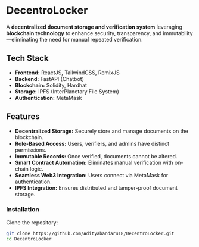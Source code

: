 #  DecentroLocker

A **decentralized document storage and verification system** leveraging **blockchain technology** to enhance security, transparency, and immutability—eliminating the need for manual repeated verification.

##  Tech Stack

- **Frontend:** ReactJS, TailwindCSS, RemixJS  
- **Backend:** FastAPI (Chatbot) 
- **Blockchain:** Solidity, Hardhat  
- **Storage:** IPFS (InterPlanetary File System)  
- **Authentication:** MetaMask  

##  Features

- **Decentralized Storage:** Securely store and manage documents on the blockchain.
- **Role-Based Access:** Users, verifiers, and admins have distinct permissions.
- **Immutable Records:** Once verified, documents cannot be altered.
- **Smart Contract Automation:** Eliminates manual verification with on-chain logic.
- **Seamless Web3 Integration:** Users connect via MetaMask for authentication.
- **IPFS Integration:** Ensures distributed and tamper-proof document storage.

###  Installation

Clone the repository:

```bash
git clone https://github.com/Adityabandaru18/DecentroLocker.git
cd DecentroLocker
